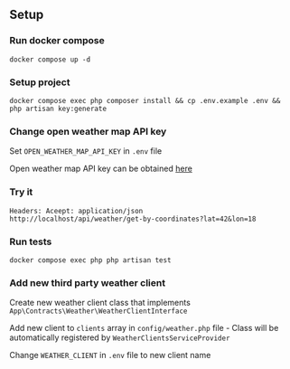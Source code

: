 ## Setup

### Run docker compose

```
docker compose up -d
```

### Setup project

```
docker compose exec php composer install && cp .env.example .env && php artisan key:generate
```

### Change open weather map API key

Set `OPEN_WEATHER_MAP_API_KEY` in `.env` file

Open weather map API key can be obtained [here](https://home.openweathermap.org/api_keys)


### Try it

```
Headers: Aceept: application/json
http://localhost/api/weather/get-by-coordinates?lat=42&lon=18
```

### Run tests

```
docker compose exec php php artisan test
```

### Add new third party weather client

Create new weather client class that implements `App\Contracts\Weather\WeatherClientInterface`

Add new client to `clients` array in `config/weather.php` file - Class will be automatically registered by `WeatherClientsServiceProvider`

Change `WEATHER_CLIENT` in `.env` file to new client name
